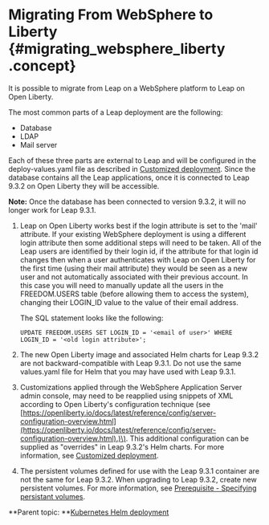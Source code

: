 # Migrating From WebSphere to Liberty {#migrating_websphere_liberty .concept}

It is possible to migrate from Leap on a WebSphere platform to Leap on Open Liberty.

The most common parts of a Leap deployment are the following:

-   Database
-   LDAP
-   Mail server

Each of these three parts are external to Leap and will be configured in the deploy-values.yaml file as described in [Customized deployment](openliberty_customized_deploy.md). Since the database contains all the Leap applications, once it is connected to Leap 9.3.2 on Open Liberty they will be accessible.

**Note:** Once the database has been connected to version 9.3.2, it will no longer work for Leap 9.3.1.

1.  Leap on Open Liberty works best if the login attribute is set to the 'mail' attribute. If your existing WebSphere deployment is using a different login attribute then some additional steps will need to be taken. All of the Leap users are identified by their login id, if the attribute for that login id changes then when a user authenticates with Leap on Open Liberty for the first time \(using their mail attribute\) they would be seen as a new user and not automatically associated with their previous account. In this case you will need to manually update all the users in the FREEDOM.USERS table \(before allowing them to access the system\), changing their LOGIN\_ID value to the value of their email address.

    The SQL statement looks like the following:

    ``` {#codeblock_ryg_npb_hxb}
    UPDATE FREEDOM.USERS SET LOGIN_ID = '<email of user>' WHERE LOGIN_ID = '<old login attribute>';
    ```

2.  The new Open Liberty image and associated Helm charts for Leap 9.3.2 are not backward-compatible with Leap 9.3.1. Do not use the same values.yaml file for Helm that you may have used with Leap 9.3.1.
3.  Customizations applied through the WebSphere Application Server admin console, may need to be reapplied using snippets of XML according to Open Liberty's configuration technique \(see [https://openliberty.io/docs/latest/reference/config/server-configuration-overview.html](https://openliberty.io/docs/latest/reference/config/server-configuration-overview.html).)\). This additional configuration can be supplied as "overrides" in Leap 9.3.2's Helm charts. For more information, see [Customized deployment](openliberty_customized_deploy.md).
4.  The persistent volumes defined for use with the Leap 9.3.1 container are not the same for Leap 9.3.2. When upgrading to Leap 9.3.2, create new persistent volumes. For more information, see [Prerequisite - Specifying persistant volumes](deploy_container_kubernetes_openliberty.md#section_f4f_24s_gxb).

**Parent topic: **[Kubernetes Helm deployment](kubernetes_helm_deployment.md)

